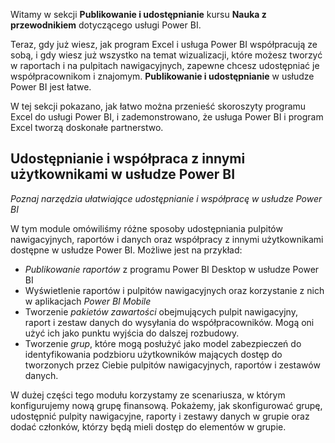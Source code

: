 Witamy w sekcji **Publikowanie i udostępnianie** kursu **Nauka z przewodnikiem** dotyczącego usługi Power BI.

Teraz, gdy już wiesz, jak program Excel i usługa Power BI współpracują ze sobą, i gdy wiesz już wszystko na temat wizualizacji, które możesz tworzyć w raportach i na pulpitach nawigacyjnych, zapewne chcesz udostępniać je współpracownikom i znajomym. **Publikowanie i udostępnianie** w usłudze Power BI jest łatwe.

W tej sekcji pokazano, jak łatwo można przenieść skoroszyty programu Excel do usługi Power BI, i zademonstrowano, że usługa Power BI i program Excel tworzą doskonałe partnerstwo.

## <a name="share-and-collaborate-with-colleagues-in-power-bi"></a>Udostępnianie i współpraca z innymi użytkownikami w usłudze Power BI
*Poznaj narzędzia ułatwiające udostępnianie i współpracę w usłudze Power BI*

W tym module omówiliśmy różne sposoby udostępniania pulpitów nawigacyjnych, raportów i danych oraz współpracy z innymi użytkownikami dostępne w usłudze Power BI. Możliwe jest na przykład:

* *Publikowanie raportów* z programu Power BI Desktop w usłudze Power BI
* Wyświetlenie raportów i pulpitów nawigacyjnych oraz korzystanie z nich w aplikacjach *Power BI Mobile*
* Tworzenie *pakietów zawartości* obejmujących pulpit nawigacyjny, raport i zestaw danych do wysyłania do współpracowników. Mogą oni użyć ich jako punktu wyjścia do dalszej rozbudowy.
* Tworzenie *grup*, które mogą posłużyć jako model zabezpieczeń do identyfikowania podzbioru użytkowników mających dostęp do tworzonych przez Ciebie pulpitów nawigacyjnych, raportów i zestawów danych.

W dużej części tego modułu korzystamy ze scenariusza, w którym konfigurujemy nową grupę finansową. Pokażemy, jak skonfigurować grupę, udostępnić pulpity nawigacyjne, raporty i zestawy danych w grupie oraz dodać członków, którzy będą mieli dostęp do elementów w grupie.

